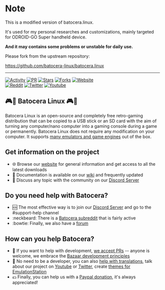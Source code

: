 Note
==========

This is a modified version of batocera.linux.

It's used for my personal researches and customizations, mainly targeted for ODROID-GO Super handheld device.

 **And it may contains some problems or unstable for daily use.**

Please fork from the upstream repository:

https://github.com/batocera-linux/batocera.linux

----------

[![Activity](https://img.shields.io/github/commit-activity/m/batocera-linux/batocera.linux)](https://github.com/batocera-linux/batocera.linux)
[![PR](https://img.shields.io/github/issues-pr-closed/batocera-linux/batocera.linux)](https://github.com/batocera-linux/batocera.linux)
[![Stars](https://img.shields.io/github/stars/batocera-linux?style=social)](https://github.com/batocera-linux/batocera.linux)
[![Forks](https://img.shields.io/github/forks/batocera-linux/batocera.linux?style=social)](https://github.com/batocera-linux/batocera.linux)
[![Website](https://img.shields.io/website?down_color=red&down_message=down&up_color=green&up_message=up&url=https%3A%2F%2Fwww.batocera.org)](https://www.batocera.org)\
[![Reddit](https://img.shields.io/reddit/subreddit-subscribers/batocera?style=social)](https://www.reddit.com/r/batocera/)
[![Twitter](https://img.shields.io/twitter/follow/batocera_linux?style=social)](https://twitter.com/batocera_linux/)
[![Youtube](https://img.shields.io/youtube/channel/views/UClFpqHKoXsOIV-GjyZqoZcw?style=social)](https://www.youtube.com/channel/UClFpqHKoXsOIV-GjyZqoZcw/featured)

## :video_game::penguin: Batocera Linux :video_game::penguin:
Batocera Linux is an open-source and completely free retro-gaming distribution that can be copied to a USB stick or an SD card with the aim of turning any computer/nano computer into a gaming console during a game or permanently. Batocera Linux does not require any modification on your computer. It supports [many emulators and game engines](https://www.batocera.org/compatibility.php) out of the box. 

## Get information on the project

 - :globe_with_meridians: Browse our [website](https://batocera.org/) for general information and get access to all the latest downloads
 - :memo: Documentation is available on our [wiki](https://wiki.batocera.org/doku.php) and frequently updated
 - :speech_balloon: Discuss any topic with the community on our [Discord Server](https://discord.gg/ndyUKA5)

## Do you need help with Batocera?

 - :sos: The most effective way is to join our [Discord Server](https://discord.gg/ndyUKA5) and go to the \#support-help channel
 - :neckbeard: There is a [Batocera subreddit](https://www.reddit.com/r/batocera/) that is fairly active
 - :bowtie: Finally, we also have a [forum](https://forum.batocera.org/public/) 

## How can you help Batocera?

 - :wrench: If you want to help with development, [we accept PRs](https://makeapullrequest.com/) -- anyone is welcome, we embrace the [Bazaar development principles](https://en.wikipedia.org/wiki/The_Cathedral_and_the_Bazaar)
 - :art: No need to be a developer, you can also [help with translations](https://wiki.batocera.org/help_with_translation), talk about our project on [Youtube](https://www.youtube.com/channel/UClFpqHKoXsOIV-GjyZqoZcw/featured) or [Twitter](https://twitter.com/batocera_linux/), create [themes for EmulationStation](https://wiki.batocera.org/themes)
 - :dollar: Finally, you can help us with a [Paypal donation](https://www.paypal.com/paypalme/nadenislamarre), it's always appreciated!

